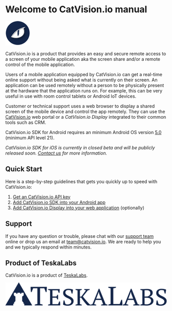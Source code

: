 # Welcome to CatVision.io manual

![](/assets/catvision-logo-03.png)

CatVision.io is a product that provides an easy and secure remote access to a screen of your mobile application aka the screen share and/or a remote control of the mobile application.

Users of a mobile application equipped by CatVision.io can get a real-time online support without being asked what is currently on their screen. An application can be used remotely without a person to be physically present at the hardware that the application runs on. For example, this can be very useful in use with room control tablets or Android IoT devices.

Customer or technical support uses a web browser to display a shared screen of the mobile device and control the app remotely. They can use the [CatVision.io](https://app.catvision.io/) web portal or a _CatVision.io Display_ integrated to their common tools such as CRM.

CatVision.io SDK for Android requires an minimum Android OS version [5.0](https://developer.android.com/about/versions/android-5.0.html) \(minimum API level 21\).

_CatVision.io SDK for iOS is currently in closed beta and will be publicly released soon. _[_Contact us_](mailto:team@catvision.io)_ for more information._


## Quick Start

Here is a step-by-step guidelines that gets you quickly up to speed with CatVision.io:

1. [Get an CatVision.io API key](//get-started/api-key.md)
2. [Add CatVision.io SDK into your Android app](//get-started/sdk-android.md)
3. [Add CatVision.io Display into your web application](//get-started/display.md) \(optionally\)


## Support

If you have any question or trouble, please chat with our [support team](https://tawk.to/chat/5978bc920d1bb37f1f7a5f6a/default/?$_tawk_popout=true) online or drop us an email at [team@catvision.io](mailto:team@catvision.io). We are ready to help you and we typically respond within minutes.


## Product of TeskaLabs

CatVision.io is a product of [TeskaLabs](https://www.teskalabs.com).

![TeskaLabs](./assets/teskalabs-logo.png)

